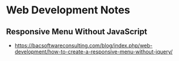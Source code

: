 # Web Development Notes

## Responsive Menu Without JavaScript

* <https://bacsoftwareconsulting.com/blog/index.php/web-development/how-to-create-a-responsive-menu-without-jquery/>
